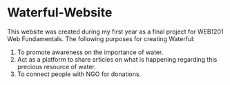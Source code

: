 # Waterful-Website
This website was created during my first year as a final project for WEB1201 Web Fundamentals. 
The following purposes for creating Waterful:
1. To promote awareness on the importance of water.
2. Act as a platform to share articles on what is happening regarding this precious resource of water.
3. To connect people with NGO for donations.
